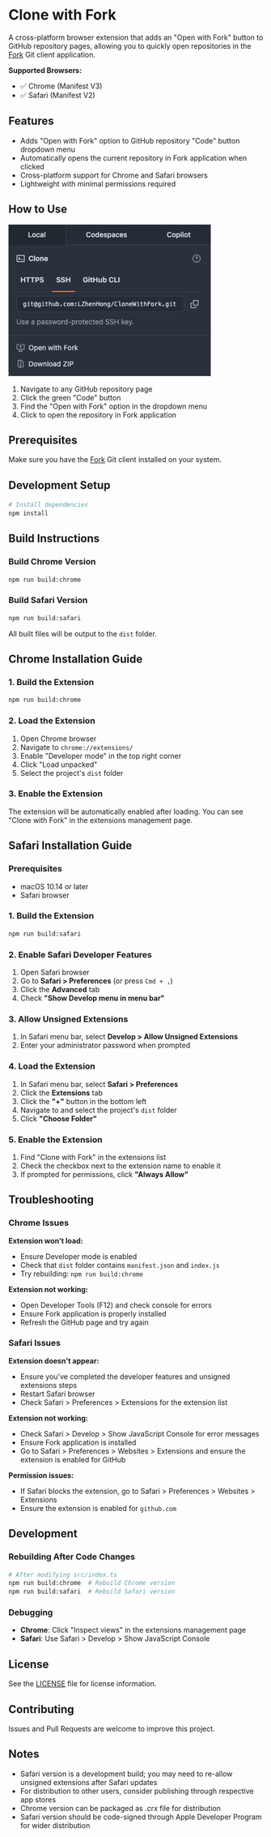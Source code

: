 # Clone with Fork

A cross-platform browser extension that adds an "Open with Fork" button to GitHub repository pages, allowing you to quickly open repositories in the [Fork](https://fork.dev/) Git client application.

**Supported Browsers:**
- ✅ Chrome (Manifest V3)
- ✅ Safari (Manifest V2)

## Features

- Adds "Open with Fork" option to GitHub repository "Code" button dropdown menu
- Automatically opens the current repository in Fork application when clicked
- Cross-platform support for Chrome and Safari browsers
- Lightweight with minimal permissions required

## How to Use

<img src="snapshot.png">

1. Navigate to any GitHub repository page
2. Click the green "Code" button
3. Find the "Open with Fork" option in the dropdown menu
4. Click to open the repository in Fork application

## Prerequisites

Make sure you have the [Fork](https://fork.dev/) Git client installed on your system.

## Development Setup

```bash
# Install dependencies
npm install
```

## Build Instructions

### Build Chrome Version
```bash
npm run build:chrome
```

### Build Safari Version
```bash
npm run build:safari
```

All built files will be output to the `dist` folder.

## Chrome Installation Guide

### 1. Build the Extension
```bash
npm run build:chrome
```

### 2. Load the Extension
1. Open Chrome browser
2. Navigate to `chrome://extensions/`
3. Enable "Developer mode" in the top right corner
4. Click "Load unpacked"
5. Select the project's `dist` folder

### 3. Enable the Extension
The extension will be automatically enabled after loading. You can see "Clone with Fork" in the extensions management page.

## Safari Installation Guide

### Prerequisites
- macOS 10.14 or later
- Safari browser

### 1. Build the Extension
```bash
npm run build:safari
```

### 2. Enable Safari Developer Features
1. Open Safari browser
2. Go to **Safari > Preferences** (or press `Cmd + ,`)
3. Click the **Advanced** tab
4. Check **"Show Develop menu in menu bar"**

### 3. Allow Unsigned Extensions
1. In Safari menu bar, select **Develop > Allow Unsigned Extensions**
2. Enter your administrator password when prompted

### 4. Load the Extension
1. In Safari menu bar, select **Safari > Preferences**
2. Click the **Extensions** tab
3. Click the **"+"** button in the bottom left
4. Navigate to and select the project's `dist` folder
5. Click **"Choose Folder"**

### 5. Enable the Extension
1. Find "Clone with Fork" in the extensions list
2. Check the checkbox next to the extension name to enable it
3. If prompted for permissions, click **"Always Allow"**

## Troubleshooting

### Chrome Issues

**Extension won't load:**
- Ensure Developer mode is enabled
- Check that `dist` folder contains `manifest.json` and `index.js`
- Try rebuilding: `npm run build:chrome`

**Extension not working:**
- Open Developer Tools (F12) and check console for errors
- Ensure Fork application is properly installed
- Refresh the GitHub page and try again

### Safari Issues

**Extension doesn't appear:**
- Ensure you've completed the developer features and unsigned extensions steps
- Restart Safari browser
- Check Safari > Preferences > Extensions for the extension list

**Extension not working:**
- Check Safari > Develop > Show JavaScript Console for error messages
- Ensure Fork application is installed
- Go to Safari > Preferences > Websites > Extensions and ensure the extension is enabled for GitHub

**Permission issues:**
- If Safari blocks the extension, go to Safari > Preferences > Websites > Extensions
- Ensure the extension is enabled for `github.com`

## Development

### Rebuilding After Code Changes
```bash
# After modifying src/index.ts
npm run build:chrome  # Rebuild Chrome version
npm run build:safari  # Rebuild Safari version
```

### Debugging
- **Chrome**: Click "Inspect views" in the extensions management page
- **Safari**: Use Safari > Develop > Show JavaScript Console

## License

See the [LICENSE](./LICENSE) file for license information.

## Contributing

Issues and Pull Requests are welcome to improve this project.

## Notes

- Safari version is a development build; you may need to re-allow unsigned extensions after Safari updates
- For distribution to other users, consider publishing through respective app stores
- Chrome version can be packaged as .crx file for distribution
- Safari version should be code-signed through Apple Developer Program for wider distribution
